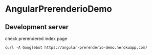 # AngularPrerenderioDemo

## Development server

check prerendered index page

```
curl -A Googlebot https://angular-prerenderio-demo.herokuapp.com/
```
